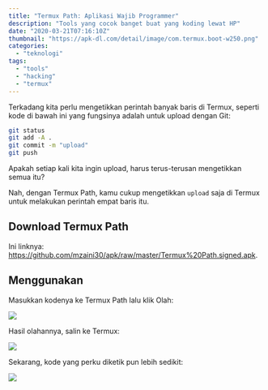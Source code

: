```yaml
---
title: "Termux Path: Aplikasi Wajib Programmer"
description: "Tools yang cocok banget buat yang koding lewat HP"
date: "2020-03-21T07:16:10Z"
thumbnail: "https://apk-dl.com/detail/image/com.termux.boot-w250.png"
categories:
  - "teknologi"
tags:
  - "tools"
  - "hacking"
  - "termux"
---
```


Terkadang kita perlu mengetikkan perintah banyak baris di Termux, seperti kode di bawah ini yang fungsinya adalah untuk upload dengan Git:

```bash
git status
git add -A .
git commit -m "upload"
git push 
```

Apakah setiap kali kita ingin upload, harus terus-terusan mengetikkan semua itu?

Nah, dengan Termux Path, kamu cukup mengetikkan `upload` saja di Termux untuk melakukan perintah empat baris itu.

## Download Termux Path

Ini linknya: <https://github.com/mzaini30/apk/raw/master/Termux%20Path.signed.apk>.

## Menggunakan

Masukkan kodenya ke Termux Path lalu klik Olah:

![](https://i.ibb.co/4jSm8r0/Screenshot-2020-03-21-15-21-22-75-5223354bb6710c02f8e3bb8db2ed76f2.png)

Hasil olahannya, salin ke Termux:

![](https://i.ibb.co/stT4wzZ/Screenshot-2020-03-21-15-23-16-86-84d3000e3f4017145260f7618db1d683.png)

Sekarang, kode yang perku diketik pun lebih sedikit:

![](https://i.ibb.co/KL1mPjL/Screenshot-2020-03-21-15-24-47-83-84d3000e3f4017145260f7618db1d683.png)